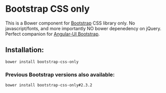 # Bootstrap CSS only


This is a Bower component for [Bootstrap](http://getbootstrap.com/) CSS library only. No javascript/fonts, and more importantly NO bower depenedency on jQuery. Perfect companion for [Angular-UI Bootstrap](https://github.com/angular-ui/bootstrap-bower).

## Installation:

`bower install bootstrap-css-only`


### Previous Bootstrap versions also available:

```
bower install bootstrap-css-only#2.3.2
```
